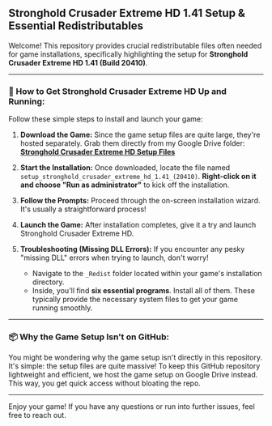 
## Stronghold Crusader Extreme HD 1.41 Setup & Essential Redistributables

Welcome! This repository provides crucial redistributable files often needed for game installations, specifically highlighting the setup for **Stronghold Crusader Extreme HD 1.41 (Build 20410)**.

---

### 🚀 How to Get Stronghold Crusader Extreme HD Up and Running:

Follow these simple steps to install and launch your game:

1.  **Download the Game:**
    Since the game setup files are quite large, they're hosted separately. Grab them directly from my Google Drive folder:
    [**Stronghold Crusader Extreme HD Setup Files**](https://drive.google.com/drive/folders/1BcKv2RUOsrawzGpaNUIeEvvyXcCuW4Zi?usp=drive_link)

2.  **Start the Installation:**
    Once downloaded, locate the file named `setup_stronghold_crusader_extreme_hd_1.41_(20410)`.
    **Right-click on it and choose "Run as administrator"** to kick off the installation.

3.  **Follow the Prompts:**
    Proceed through the on-screen installation wizard. It's usually a straightforward process!

4.  **Launch the Game:**
    After installation completes, give it a try and launch Stronghold Crusader Extreme HD.

5.  **Troubleshooting (Missing DLL Errors):**
    If you encounter any pesky "missing DLL" errors when trying to launch, don't worry!
    * Navigate to the `_Redist` folder located within your game's installation directory.
    * Inside, you'll find **six essential programs**. Install all of them. These typically provide the necessary system files to get your game running smoothly.

---

### 📦 Why the Game Setup Isn't on GitHub:

You might be wondering why the game setup isn't directly in this repository. It's simple: the setup files are quite massive! To keep this GitHub repository lightweight and efficient, we host the game setup on Google Drive instead. This way, you get quick access without bloating the repo.

---

Enjoy your game! If you have any questions or run into further issues, feel free to reach out.
